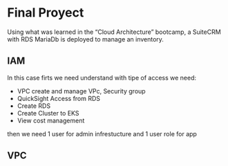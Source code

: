 # Final Proyect

Using what was learned in the “Cloud Architecture” bootcamp, a SuiteCRM with RDS MariaDb is deployed to manage an inventory.

## IAM

In this case firts we need understand with tipe of access we need:

- VPC create and manage VPc, Security group
- QuickSight Access from RDS
- Create RDS
- Create Cluster to EKS
- View cost management

then we need 1 user for admin infrestucture and 1 user role for app

## VPC

